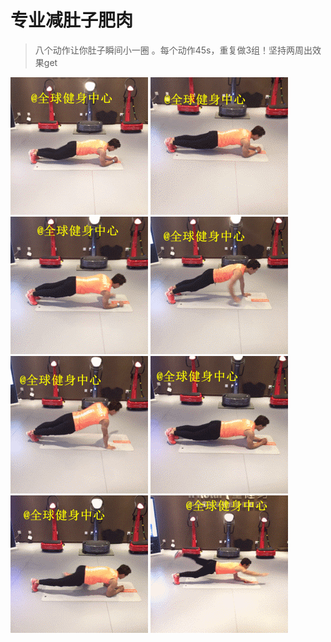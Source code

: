 # 专业减肚子肥肉

> 八个动作让你肚子瞬间小一圈 。每个动作45s，重复做3组！坚持两周出效果get

![](1.gif)
![](2.gif)
![](3.gif)
![](4.gif)
![](5.gif)
![](6.gif)
![](7.gif)
![](8.gif)
